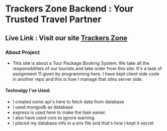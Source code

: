 # Trackers Zone  Backend : Your Trusted Travel Partner

## Live Link : Visit our site  [Trackers Zone](https://trackers-zone.netlify.app/)


### About Project 
   - This site is about a Tour Package Booking System. We take all the responsibilities of our tourists and take order from this site. It's a task of assignment 11 given by programming hero. I have kept client side code in another repo and this is how I manage that sites server side.


#### Technolgy I've Used: 
- I created some api's here to fetch data from database
- I used mongodb as database
- express is used here to make the task easier.
- I also have used cors to ignore warning
- I placed my database info in a env file and that's how I kept it secret